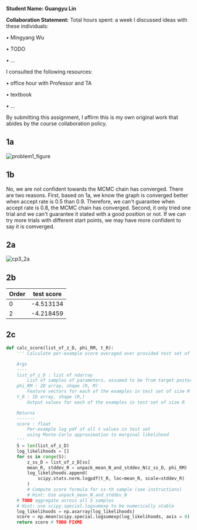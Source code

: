 **Student Name: Guangyu Lin** 

**Collaboration Statement:**
 Total hours spent: a week
 I discussed ideas with these individuals:

• Mingyang Wu

• TODO 

• ...

I consulted the following resources: 

• office hour with Professor and TA

• textbook

• ...

By submitting this assignment, I affirm this is my own original work that abides by the course collaboration policy.









## 1a

![problem1_figure](/Users/thefoolgy/Desktop/cs136/cs136-23s-assignments/unit3_CP/problem1_figure.png)

## 1b

No, we are not confident towards the MCMC chain has converged. There are two reasons. First, based on 1a, we know the graph is converged better when accept rate is 0.5 than 0.9. Therefore, we can't guarantee when accept rate is 0.8, the MCMC chain has converged. Second, it only tried one trial and we can't guarantee it stated with a good position or not. If we can try more trials with different start points, we may have more confident to say it is comverged.

## 2a

![cp3_2a](/Users/thefoolgy/Desktop/cs136/cs136-23s-assignments/unit3_CP/cp3_2a.jpeg)

## 2b

| Order | test score |
| ----- | ---------- |
| 0     | -4.513134  |
| 2     | -4.218459  |



## 2c

```python
def calc_score(list_of_z_D, phi_RM, t_R):
    ''' Calculate per-example score averaged over provided test set of size R

    Args
    ----
    list_of_z_D : list of ndarray
        List of samples of parameters, assumed to be from target posterior
    phi_RM : 2D array, shape (R, M)
        Feature vectors for each of the examples in test set of size R
    t_R : 1D array, shape (R,)
        Output values for each of the examples in test set of size R

    Returns
    -------
    score : float
        Per-example log pdf of all t values in test set
        using Monte-Carlo approximation to marginal likelihood
    '''
    S = len(list_of_z_D)
    log_likelihoods = []
    for ss in range(S):
        z_ss_D = list_of_z_D[ss]
        mean_R, stddev_R = unpack_mean_N_and_stddev_N(z_ss_D, phi_RM)
        log_likelihoods.append(
            scipy.stats.norm.logpdf(t_R, loc=mean_R, scale=stddev_R)
        )
        # Compute score formula for ss-th sample (see instructions)
        # Hint: Use unpack_mean_N_and_stddev_N
    # TODO aggregate across all S samples
    # Hint: use scipy.special.logsumexp to be numerically stable
    log_likelihoods = np.asarray(log_likelihoods)
    score = np.mean(scipy.special.logsumexp(log_likelihoods, axis = 0) - np.log(S))
    return score # TODO FIXME
```

